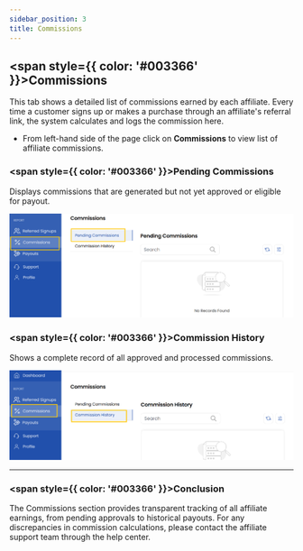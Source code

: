 ```yaml
---
sidebar_position: 3
title: Commissions
---
```


## <span style={{ color: '#003366' }}>Commissions</span>

This tab shows a detailed list of commissions earned by each affiliate. Every time a customer signs up or makes a purchase through an affiliate's referral link, the system calculates and logs the commission here.

- From left-hand side of the page click on **Commissions** to view list of affiliate commissions. 

### <span style={{ color: '#003366' }}>Pending Commissions</span>

Displays commissions that are generated but not yet approved or eligible for payout.

![Commissions](images/pend_comm.png)

### <span style={{ color: '#003366' }}>Commission History</span>

Shows a complete record of all approved and processed commissions.

![Commissions](images/comm_hist.png)

----------

### <span style={{ color: '#003366' }}>Conclusion</span>
The Commissions section provides transparent tracking of all affiliate earnings, from pending approvals to historical payouts. For any discrepancies in commission calculations, please contact the affiliate support team through the help center.